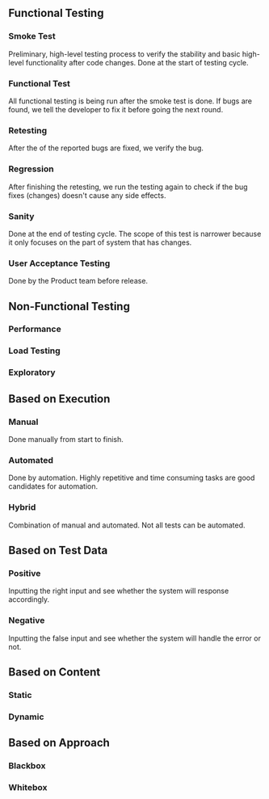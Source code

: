 ## Functional Testing
### Smoke Test
Preliminary, high-level testing process to verify the stability and basic high-level functionality after code changes. Done at the start of testing cycle.
### Functional Test
All functional testing is being run after the smoke test is done. If bugs are found, we tell the developer to fix it before going the next round.
### Retesting
After the of the reported bugs are fixed, we verify the bug.
### Regression
After finishing the retesting, we run the testing again to check if the bug fixes (changes) doesn't cause any side effects.
### Sanity
Done at the end of testing cycle. The scope of this test is narrower because it only focuses on the part of system that has changes. 
### User Acceptance Testing
Done by the Product team before release.
## Non-Functional Testing
### Performance
### Load Testing
### Exploratory

## Based on Execution 
### Manual
Done manually from start to finish.
### Automated
Done by automation. Highly repetitive and time consuming tasks are good candidates for automation.
### Hybrid
Combination of manual and automated. Not all tests can be automated.
## Based on Test Data
### Positive
Inputting the right input and see whether the system will response accordingly.
### Negative
Inputting the false input and see whether the system will handle the error or not. 
## Based on Content
### Static
### Dynamic
## Based on Approach
### Blackbox
### Whitebox
